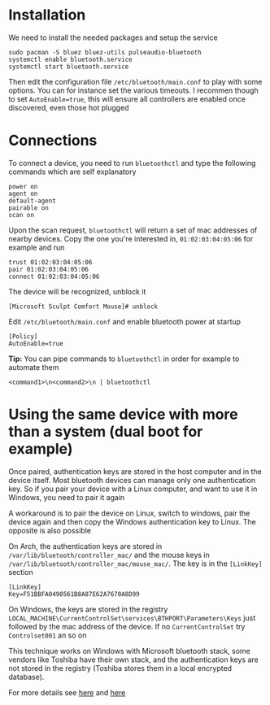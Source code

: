 # Installation
We need to install the needed packages and setup the service
````console
sudo pacman -S bluez bluez-utils pulseaudio-bluetooth
systemctl enable bluetooth.service
systemctl start bluetooth.service
````
Then edit the configuration file ``/etc/bluetooth/main.conf`` to play with some options. You can for instance set the various timeouts.
I recommen though to set ``AutoEnable=true``, this will ensure all controllers are enabled once discovered, even those hot plugged
# Connections
To connect a device, you need to run ``bluetoothctl`` and type the following commands which are self explanatory
````console
power on
agent on
default-agent
pairable on
scan on
````
Upon the scan request, ``bluetoothctl`` will return a set of mac addresses of nearby devices.
Copy the one you're interested in, ``01:02:03:04:05:06`` for example and run
````console
trust 01:02:03:04:05:06
pair 01:02:03:04:05:06
connect 01:02:03:04:05:06
````
The device will be recognized, unblock it
````console
[Microsoft Sculpt Comfort Mouse]# unblock
````
Edit `/etc/bluetooth/main.conf` and enable bluetooth power at startup
````console
[Policy]
AutoEnable=true
````
**Tip:** You can pipe commands to ``bluetoothctl`` in order for example to automate them
````console
<command1>\n<command2>\n | bluetoothctl
````
# Using the same device with more than a system (dual boot for example)
Once paired, authentication keys are stored in the host computer and in the device itself.
Most bluetooth devices can manage only one authentication key. So if you pair your device with a Linux computer, and want to use it in Windows, you need to pair it again

A workaround is to pair the device on Linux, switch to windows, pair the device again and then copy the Windows authentication key to Linux. The opposite is also possible

On Arch, the authentication keys are stored in ``/var/lib/bluetooth/controller_mac/`` and the mouse keys in ``/var/lib/bluetooth/controller_mac/mouse_mac/``. The key is in the ``[LinkKey]`` section
````console
[LinkKey]
Key=F51BBFA0490561B8A87E62A7670A8D99
````

On Windows, the keys are stored in the registry ``LOCAL_MACHINE\CurrentControlSet\services\BTHPORT\Parameters\Keys`` just followed by the mac address of the device. If no ``CurrentControlSet`` try ``Controlset001`` an so on

This technique works on Windows with Microsoft bluetooth stack, some vendors like Toshiba have their own stack, and the authentication keys are not stored in the registry (Toshiba stores them in a local encrypted database).

For more details see [here](http://console.systems/2014/09/how-to-pair-low-energy-le-bluetooth.html) and [here](https://unix.stackexchange.com/questions/255509/bluetooth-pairing-on-dual-boot-of-windows-linux-mint-ubuntu-stop-having-to-p)
